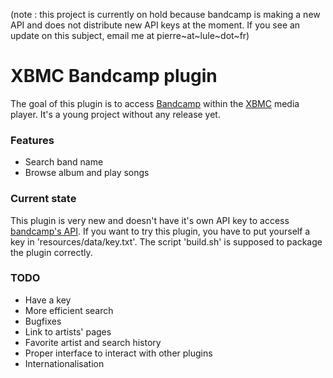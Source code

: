 (note : this project is currently on hold because bandcamp is making a new API and does not distribute new API keys at the moment. If you see an update on this subject, email me at pierre~at~lule~dot~fr)

XBMC Bandcamp plugin
====================

The goal of this plugin is to access [Bandcamp](https://bandcamp.com/) within the [XBMC](http://xbmc.org) media player. It's a young project without any release yet.

### Features

* Search band name
* Browse album and play songs

### Current state

This plugin is very new and doesn't have it's own API key to access [bandcamp's API](http://bandcamp.com/developer). If you want to try this plugin, you have to put yourself a key in 'resources/data/key.txt'. The script 'build.sh' is supposed to package the plugin correctly.

### TODO

* Have a key
* More efficient search
* Bugfixes
* Link to artists' pages
* Favorite artist and search history
* Proper interface to interact with other plugins
* Internationalisation
